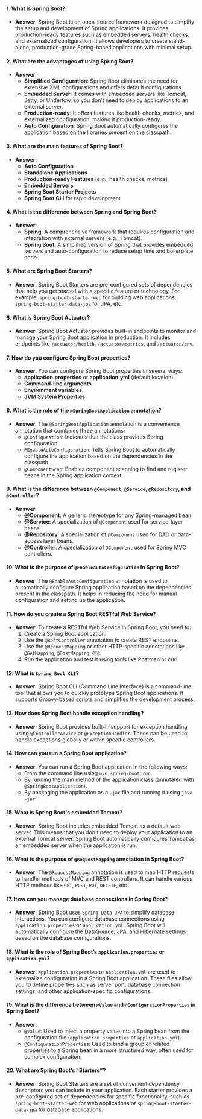 

#### **1. What is Spring Boot?**
   - **Answer**: 
     Spring Boot is an open-source framework designed to simplify the setup and development of Spring applications. It provides production-ready features such as embedded servers, health checks, and externalized configuration. It allows developers to create stand-alone, production-grade Spring-based applications with minimal setup.

#### **2. What are the advantages of using Spring Boot?**
   - **Answer**:
     - **Simplified Configuration**: Spring Boot eliminates the need for extensive XML configurations and offers default configurations.
     - **Embedded Server**: It comes with embedded servers like Tomcat, Jetty, or Undertow, so you don’t need to deploy applications to an external server.
     - **Production-ready**: It offers features like health checks, metrics, and externalized configuration, making it production-ready.
     - **Auto Configuration**: Spring Boot automatically configures the application based on the libraries present on the classpath.

#### **3. What are the main features of Spring Boot?**
   - **Answer**:
     - **Auto Configuration**
     - **Standalone Applications**
     - **Production-ready Features** (e.g., health checks, metrics)
     - **Embedded Servers**
     - **Spring Boot Starter Projects**
     - **Spring Boot CLI** for rapid development

#### **4. What is the difference between Spring and Spring Boot?**
   - **Answer**:
     - **Spring**: A comprehensive framework that requires configuration and integration with external servers (e.g., Tomcat).
     - **Spring Boot**: A simplified version of Spring that provides embedded servers and auto-configuration to reduce setup time and boilerplate code.

#### **5. What are Spring Boot Starters?**
   - **Answer**:
     Spring Boot Starters are pre-configured sets of dependencies that help you get started with a specific feature or technology. For example, `spring-boot-starter-web` for building web applications, `spring-boot-starter-data-jpa` for JPA, etc.

#### **6. What is Spring Boot Actuator?**
   - **Answer**:
     Spring Boot Actuator provides built-in endpoints to monitor and manage your Spring Boot application in production. It includes endpoints like `/actuator/health`, `/actuator/metrics`, and `/actuator/env`.

#### **7. How do you configure Spring Boot properties?**
   - **Answer**:
     You can configure Spring Boot properties in several ways:
     - **application.properties** or **application.yml** (default location).
     - **Command-line arguments**.
     - **Environment variables**.
     - **JVM System Properties**.

#### **8. What is the role of the `@SpringBootApplication` annotation?**
   - **Answer**:
     The `@SpringBootApplication` annotation is a convenience annotation that combines three annotations:
     - `@Configuration`: Indicates that the class provides Spring configuration.
     - `@EnableAutoConfiguration`: Tells Spring Boot to automatically configure the application based on the dependencies in the classpath.
     - `@ComponentScan`: Enables component scanning to find and register beans in the Spring application context.

#### **9. What is the difference between `@Component`, `@Service`, `@Repository`, and `@Controller`?**
   - **Answer**:
     - **@Component**: A generic stereotype for any Spring-managed bean.
     - **@Service**: A specialization of `@Component` used for service-layer beans.
     - **@Repository**: A specialization of `@Component` used for DAO or data-access layer beans.
     - **@Controller**: A specialization of `@Component` used for Spring MVC controllers.

#### **10. What is the purpose of `@EnableAutoConfiguration` in Spring Boot?**
   - **Answer**:
     The `@EnableAutoConfiguration` annotation is used to automatically configure Spring application based on the dependencies present in the classpath. It helps in reducing the need for manual configuration and setting up the application.

#### **11. How do you create a Spring Boot RESTful Web Service?**
   - **Answer**:
     To create a RESTful Web Service in Spring Boot, you need to:
     1. Create a Spring Boot application.
     2. Use the `@RestController` annotation to create REST endpoints.
     3. Use the `@RequestMapping` or other HTTP-specific annotations like `@GetMapping`, `@PostMapping`, etc.
     4. Run the application and test it using tools like Postman or curl.

#### **12. What is `Spring Boot CLI`?**
   - **Answer**:
     Spring Boot CLI (Command Line Interface) is a command-line tool that allows you to quickly prototype Spring Boot applications. It supports Groovy-based scripts and simplifies the development process.

#### **13. How does Spring Boot handle exception handling?**
   - **Answer**:
     Spring Boot provides built-in support for exception handling using `@ControllerAdvice` or `@ExceptionHandler`. These can be used to handle exceptions globally or within specific controllers.

#### **14. How can you run a Spring Boot application?**
   - **Answer**:
     You can run a Spring Boot application in the following ways:
     - From the command line using `mvn spring-boot:run`.
     - By running the main method of the application class (annotated with `@SpringBootApplication`).
     - By packaging the application as a `.jar` file and running it using `java -jar`.

#### **15. What is Spring Boot's embedded Tomcat?**
   - **Answer**:
     Spring Boot includes embedded Tomcat as a default web server. This means that you don't need to deploy your application to an external Tomcat server. Spring Boot automatically configures Tomcat as an embedded server when the application is run.

#### **16. What is the purpose of `@RequestMapping` annotation in Spring Boot?**
   - **Answer**:
     The `@RequestMapping` annotation is used to map HTTP requests to handler methods of MVC and REST controllers. It can handle various HTTP methods like `GET`, `POST`, `PUT`, `DELETE`, etc.

#### **17. How can you manage database connections in Spring Boot?**
   - **Answer**:
     Spring Boot uses `Spring Data JPA` to simplify database interactions. You can configure database connections using `application.properties` or `application.yml`. Spring Boot will automatically configure the DataSource, JPA, and Hibernate settings based on the database configurations.

#### **18. What is the role of Spring Boot’s `application.properties` or `application.yml`?**
   - **Answer**:
     `application.properties` or `application.yml` are used to externalize configuration in a Spring Boot application. These files allow you to define properties such as server port, database connection settings, and other application-specific configurations.

#### **19. What is the difference between `@Value` and `@ConfigurationProperties` in Spring Boot?**
   - **Answer**:
     - `@Value`: Used to inject a property value into a Spring bean from the configuration file (`application.properties` or `application.yml`).
     - `@ConfigurationProperties`: Used to bind a group of related properties to a Spring bean in a more structured way, often used for complex configuration.

#### **20. What are Spring Boot’s "Starters"?**
   - **Answer**:
     Spring Boot Starters are a set of convenient dependency descriptors you can include in your application. Each starter provides a pre-configured set of dependencies for specific functionality, such as `spring-boot-starter-web` for web applications or `spring-boot-starter-data-jpa` for database applications.
